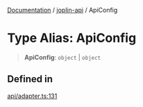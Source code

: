 [Documentation](../../packages.md) / [joplin-api](../index.md) / ApiConfig

# Type Alias: ApiConfig

> **ApiConfig**: `object` \| `object`

## Defined in

[api/adapter.ts:131](https://github.com/rxliuli/joplin-utils/blob/4824c3237f6c8bc282f001f71c149c89286aefdc/packages/joplin-api/src/api/adapter.ts#L131)
